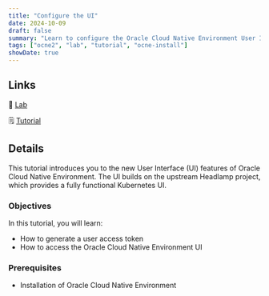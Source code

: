 ```yaml
---
title: "Configure the UI"
date: 2024-10-09
draft: false
summary: "Learn to configure the Oracle Cloud Native Environment User Interface."
tags: ["ocne2", "lab", "tutorial", "ocne-install"]
showDate: true
---
```


## Links

:crescent_moon: [Lab](https://luna.oracle.com/lab/18332763-89b1-4f51-a220-3ad487258884)

:spiral_notepad: [Tutorial](https://docs.oracle.com/en/learn/ocne2-ui-config)

## Details

This tutorial introduces you to the new User Interface (UI) features of Oracle Cloud Native Environment. The UI builds on the upstream Headlamp project, which provides a fully functional Kubernetes UI.

### Objectives

In this tutorial, you will learn:

- How to generate a user access token
- How to access the Oracle Cloud Native Environment UI

### Prerequisites

- Installation of Oracle Cloud Native Environment
